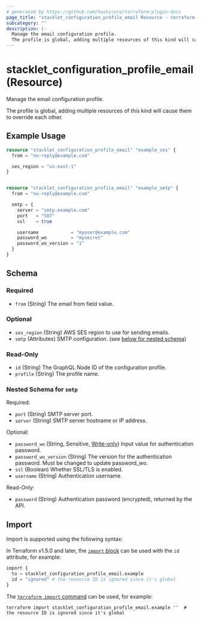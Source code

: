 ```yaml
---
# generated by https://github.com/hashicorp/terraform-plugin-docs
page_title: "stacklet_configuration_profile_email Resource - terraform-provider-stacklet"
subcategory: ""
description: |-
  Manage the email configuration profile.
  The profile is global, adding multiple resources of this kind will cause them to override each other.
---
```


# stacklet_configuration_profile_email (Resource)

Manage the email configuration profile.

The profile is global, adding multiple resources of this kind will cause them to override each other.

## Example Usage

```terraform
resource "stacklet_configuration_profile_email" "example_ses" {
  from = "no-reply@example.com"

  ses_region = "us-east-1"
}


resource "stacklet_configuration_profile_email" "example_smtp" {
  from = "no-reply@example.com"

  smtp = {
    server = "smtp.example.com"
    port   = "587"
    ssl    = true

    username            = "myuser@example.com"
    password_wo         = "mysecret"
    password_wo_version = "1"
  }
}
```

<!-- schema generated by tfplugindocs -->
## Schema

### Required

- `from` (String) The email from field value.

### Optional

- `ses_region` (String) AWS SES region to use for sending emails.
- `smtp` (Attributes) SMTP configuration. (see [below for nested schema](#nestedatt--smtp))

### Read-Only

- `id` (String) The GraphQL Node ID of the configuration profile.
- `profile` (String) The profile name.

<a id="nestedatt--smtp"></a>
### Nested Schema for `smtp`

Required:

- `port` (String) SMTP server port.
- `server` (String) SMTP server hostname or IP address.

Optional:

- `password_wo` (String, Sensitive, [Write-only](https://developer.hashicorp.com/terraform/language/resources/ephemeral#write-only-arguments)) Input value for authentication password.
- `password_wo_version` (String) The version for the authentication password. Must be changed to update password_wo.
- `ssl` (Boolean) Whether SSL/TLS is enabled.
- `username` (String) Authentication username.

Read-Only:

- `password` (String) Authentication password (encrypted), returned by the API.

## Import

Import is supported using the following syntax:

In Terraform v1.5.0 and later, the [`import` block](https://developer.hashicorp.com/terraform/language/import) can be used with the `id` attribute, for example:

```terraform
import {
  to = stacklet_configuration_profile_email.example
  id = "ignored" # the resource ID is ignored since it's global
}
```

The [`terraform import` command](https://developer.hashicorp.com/terraform/cli/commands/import) can be used, for example:

```shell
terraform import stacklet_configuration_profile_email.example ''  # the resource ID is ignored since it's global
```
